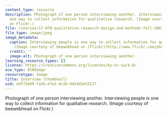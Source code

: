 ```yaml
---
content_type: resource
description: Photograph of one person interviewing another. Interviewing people is
  one way to collect information for qualitative research. (Image courtesy of beewebhead
  on Flickr.)
file: /courses/17-878-qualitative-research-design-and-methods-fall-2007/edf72e69fa26e7e2dc2b6de3d1e52117_17-878f07-th.jpg
file_type: image/jpeg
image_metadata:
  caption: Interviewing people is one way to collect information for qualitative research.
    (Image courtesy of beewebhead on [Flickr](http://www.flickr.com/photos/bee/).)
  credit: ''
  image-alt: Photograph of one person interviewing another.
learning_resource_types: []
license: https://creativecommons.org/licenses/by-nc-sa/4.0/
ocw_type: OCWImage
resourcetype: Image
title: Interview (thumbnail)
uid: edf72e69-fa26-e7e2-dc2b-6de3d1e52117
---
```

Photograph of one person interviewing another. Interviewing people is one way to collect information for qualitative research. (Image courtesy of beewebhead on Flickr.)
